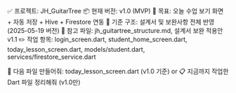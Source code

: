 ✅ 프로젝트: JH_GuitarTree
📦 현재 버전: v1.0 (MVP)
🎯 목표: 오늘 수업 보기 화면 + 자동 저장 + Hive + Firestore 연동
📂 기준 구조: 설계서 및 보완사항 전체 반영 (2025-05-19 버전)
🧠 참고 파일: jh_guitartree_structure.md, 설계서 보완 적용안 v1.1
✏️ 작업 항목: login_screen.dart, student_home_screen.dart, today_lesson_screen.dart, models/student.dart, services/firestore_service.dart

📄 다음 파일 만들어줘: today_lesson_screen.dart (v1.0 기준)
or
📋 지금까지 작업한 Dart 파일 정리해줘 (v1.0만)

